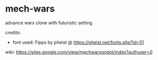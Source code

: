 # mech-wars
advance wars clone with futuristic setting

credits:
* font used: Fipps by pheist @ https://pheist.net/fonts.php?id=51

wiki:
https://sites.google.com/view/mechwarsgodot/index?authuser=0
